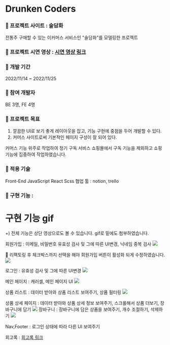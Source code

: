 # Drunken Coders

### 📍 프로젝트 사이트 : 술담화
전통주 구매할 수 있는 이커머스 서비스인 "술담화"를 모델링한 프로젝트

### 📍 프로젝트 시연 영상 : [시연 영상 링크](https://vimeo.com/824779453?activityReferer=1)

### 📍 개발 기간

2022/11/14 ~ 2022/11/25

### 📍 참여 개발자
BE 3명, FE 4명

### 📍 프로젝트 목표

1) 깔끔한 UI로 보기 좋게 레이아웃을 잡고, 기능 구현에 중점을 두어 개발할 수 있다.
2) 커머스 사이트로써 기본적인 페이지 구성이 잘 되어 있다.

커머스 기능 위주로 작업하여 정기 구독 서비스 쇼핑몰에서 
구독 기능을 제외하고 쇼핑 기능에 집중하여 작업하였습니다.

### 📍 적용 기술

Front-End
JavaScript React Scss
협업 툴 : notion, trello

### 📍 구현 기능 :

# 구현 기능 gif

+) 전체 기능은 상단 영상으로도 볼 수 있습니다. gif로 밑에도 첨부하였습니다.

회원가입 : 이메일, 비밀번호 유효성 검사 및 그에 따른 UI변경, 닉네임 중복 검사
![](https://velog.velcdn.com/images/yellowbutter0327/post/0e097127-9c41-4e96-bfcb-973f339afd65/image.gif)

📍 리팩토링 후 체크박스까지 선택을 해야 회원가입 버튼이 활성화 되게 수정하였습니다.
![](https://velog.velcdn.com/images/yellowbutter0327/post/978d69f1-20df-4539-ac03-8cfb55ad0dd6/image.gif)

로그인 : 유효성 검사 및 그에 따른 UI변경
![](https://velog.velcdn.com/images/yellowbutter0327/post/dc33f30b-e622-41ab-b2da-5a8d27c38486/image.gif)

메인 페이지 : 캐러셀, 메인 페이지 UI
![](https://velog.velcdn.com/images/yellowbutter0327/post/1c19fa88-c6b5-4127-93c9-a86fc3549375/image.gif)

상품 리스트 : 데이터 받아와 상품 리스트 보여주기, 상품 필터링
![](https://velog.velcdn.com/images/yellowbutter0327/post/4a3b1b11-7229-4836-87eb-422e7f6254f3/image.gif)


상품 상세 페이지 : 데이터 받아와 상품 상세 정보 보여주기, 스크롤해서 상품 더보기, 장바구니에 담기
![](https://velog.velcdn.com/images/yellowbutter0327/post/70115433-8f98-4fa0-830b-fc96b2a1989f/image.gif)
장바구니 : 장바구니에 담은 상품을 보여주기, 개수 조절하기, 삭제하기
![](https://velog.velcdn.com/images/yellowbutter0327/post/800d5a0c-f9a9-4fb1-98d9-aec9ce0c419a/image.gif)

Nav,Footer : 로그인 상태에 따라 다른 UI 보여주기


회고록 : [회고록 링크](https://velog.io/@yellowbutter0327/wecode-1%EC%B0%A8-%ED%94%84%EB%A1%9C%EC%A0%9D%ED%8A%B8-%ED%9A%8C%EA%B3%A0)


